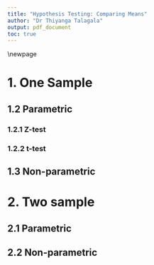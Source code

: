 ```yaml
---
title: "Hypothesis Testing: Comparing Means"
author: "Dr Thiyanga Talagala"
output: pdf_document
toc: true
---
```




\newpage

# 1. One Sample

## 1.2 Parametric



### 1.2.1 Z-test
### 1.2.2 t-test

## 1.3 Non-parametric


# 2. Two sample

## 2.1 Parametric


## 2.2 Non-parametric

